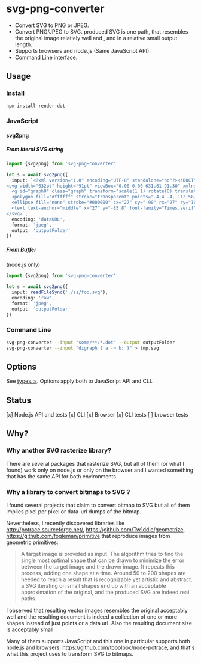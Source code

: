 # svg-png-converter

 * Convert SVG to PNG or JPEG.
 * Convert PNG/JPEG to SVG. produced SVG is one path, that resembles the original image relatiely well and ,
   and in a relative small output length.
 * Supports browsers and node.js (Same JavaScript API). 
 * Command Line interface.

## Usage

### Install

```sh
npm install render-dot
```

### JavaScript

#### svg2png


##### From literal SVG string

```ts
import {svg2png} from 'svg-png-converter'

let s = await svg2png({ 
  input: `<?xml version="1.0" encoding="UTF-8" standalone="no"?><!DOCTYPE svg PUBLIC "-//W3C//DTD SVG 1.1//EN" "http://www.w3.org/Graphics/SVG/1.1/DTD/svg11.dtd">
<svg width="632pt" height="91pt" viewBox="0.00 0.00 631.61 91.30" xmlns="http://www.w3.org/2000/svg" xmlns:xlink="http://www.w3.org/1999/xlink">
  <g id="graph0" class="graph" transform="scale(1 1) rotate(0) translate(4 112)">
  <polygon fill="#ffffff" stroke="transparent" points="-4,4 -4,-112 58,-112 58,4 -4,4"/>
  <ellipse fill="none" stroke="#000000" cx="27" cy="-90" rx="27" ry="18"/>
  <text text-anchor="middle" x="27" y="-85.8" font-family="Times,serif" font-size="14.00" fill="#000000">a</text>
</svg>`, 
  encoding: 'dataURL', 
  format: 'jpeg',
  output: 'outputFolder'
})
```

##### From Buffer

(node.js only)

```ts
import {svg2png} from 'svg-png-converter'

let s = await svg2png({ 
  input: readFileSync('./ss/foo.svg'), 
  encoding: 'raw', 
  format: 'jpeg',
  output: 'outputFolder'
})
```


### Command Line

```sh
svg-png-converter --input "some/**/*.dot" --output outputFolder
svg-png-converter --input "digraph { a -> b; }" > tmp.svg
```

## Options

See [types.ts](src/types.ts). Options apply both to JavaScript API and CLI.

## Status

 [x] Node.js API and tests
 [x] CLI
 [x] Browser
 [x] CLI tests
 [ ] browser tests

## Why?

### Why another SVG rasterize library?

There are several packages that rasterize SVG, but all of them (or what I found) work only on node.js or only
on the browser and I wanted something that has the same API for both environments.

### Why a library to convert bitmaps to SVG ?

I found several projects that claim to convert bitmap to SVG but all of them implies pixel per pixel or
data-url dumps of the bitmap.

Nevertheless, I recently discovered libraries like http://potrace.sourceforge.net/,
https://github.com/Tw1ddle/geometrize, https://github.com/fogleman/primitive that reproduce images from
geometric primitives:

 >A target image is provided as input. The algorithm tries to find the single most optimal shape that can be
 >drawn to minimize the error between the target image and the drawn image. It repeats this process, adding
 >one shape at a time. Around 50 to 200 shapes are needed to reach a result that is recognizable yet artistic
 >and abstract. a SVG iterating on small shapes end up with an acceptable approximation of the original, and
 >the produced SVG are indeed real paths. 

 I observed that resulting vector images resembles the original acceptably well and the resulting document is
 indeed a collection of one or more shapes instead of just points or a data url. Also the resulting document
 size is acceptably small

 Many of them supports JavaScript and this one in particular supports both node.js and browsers:
 https://github.com/tooolbox/node-potrace, and that's what this project uses to transform SVG to bitmaps. 